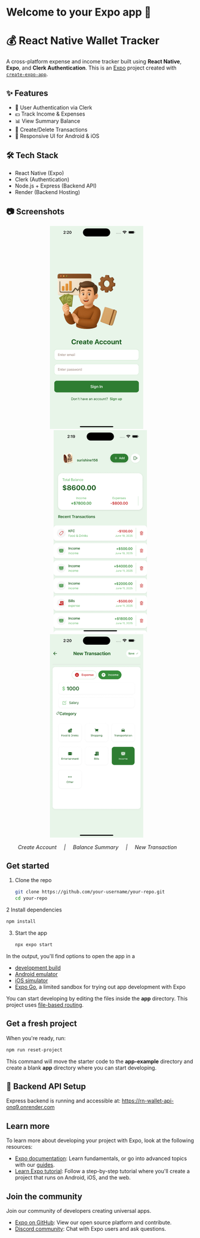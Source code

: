 # Welcome to your Expo app 👋 
# 💰 React Native Wallet Tracker

A cross-platform expense and income tracker built using **React Native**, **Expo**, and **Clerk Authentication**.
This is an [Expo](https://expo.dev) project created with [`create-expo-app`](https://www.npmjs.com/package/create-expo-app).

## ✨ Features

- 🔐 User Authentication via Clerk
- 💵 Track Income & Expenses
- 📊 View Summary Balance
- 🧾 Create/Delete Transactions
- 📱 Responsive UI for Android & iOS

## 🛠 Tech Stack

- React Native (Expo)
- Clerk (Authentication)
- Node.js + Express (Backend API)
- Render (Backend Hosting)

## 📷 Screenshots
<p align="center">
  <img src="screenshots/createacc.png" alt="Create Account" width="250" style="margin-right: 20px;" />
  <img src="screenshots/balance.png" alt="Balance Summary" width="250" />
  <img src="screenshots/new.png" alt="New Transaction" width="250" style="margin-right: 20px;" />
</p>

<p align="center">
  <i>Create Account &nbsp;&nbsp;&nbsp; | &nbsp;&nbsp;&nbsp; Balance Summary &nbsp;&nbsp;&nbsp; |  &nbsp;&nbsp;&nbsp; New Transaction &nbsp;&nbsp;&nbsp; </i>
</p>



## Get started

1. Clone the repo
   ```bash
   git clone https://github.com/your-username/your-repo.git
   cd your-repo
   ```

2 Install dependencies
   ```bash
   npm install
   ```

3. Start the app
   ```bash
   npx expo start
   ```

In the output, you'll find options to open the app in a

- [development build](https://docs.expo.dev/develop/development-builds/introduction/)
- [Android emulator](https://docs.expo.dev/workflow/android-studio-emulator/)
- [iOS simulator](https://docs.expo.dev/workflow/ios-simulator/)
- [Expo Go](https://expo.dev/go), a limited sandbox for trying out app development with Expo

You can start developing by editing the files inside the **app** directory. This project uses [file-based routing](https://docs.expo.dev/router/introduction).

## Get a fresh project

When you're ready, run:

```bash
npm run reset-project
```

This command will move the starter code to the **app-example** directory and create a blank **app** directory where you can start developing.
## 🔌 Backend API Setup
Express backend is running and accessible at: https://rn-wallet-api-onq9.onrender.com

## Learn more

To learn more about developing your project with Expo, look at the following resources:

- [Expo documentation](https://docs.expo.dev/): Learn fundamentals, or go into advanced topics with our [guides](https://docs.expo.dev/guides).
- [Learn Expo tutorial](https://docs.expo.dev/tutorial/introduction/): Follow a step-by-step tutorial where you'll create a project that runs on Android, iOS, and the web.

## Join the community

Join our community of developers creating universal apps.

- [Expo on GitHub](https://github.com/expo/expo): View our open source platform and contribute.
- [Discord community](https://chat.expo.dev): Chat with Expo users and ask questions.

